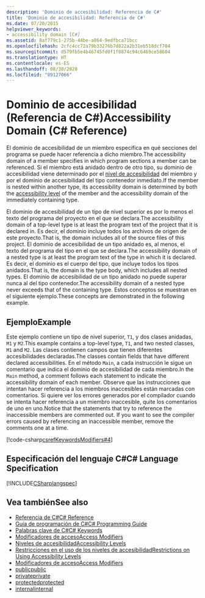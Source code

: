 ```yaml
---
description: 'Dominio de accesibilidad: Referencia de C#'
title: 'Dominio de accesibilidad: Referencia de C#'
ms.date: 07/20/2015
helpviewer_keywords:
- accessibility domain [C#]
ms.assetid: 8af779c1-275b-44be-a864-9edfbca71bcc
ms.openlocfilehash: 2cfc4cc72a79b33276b7d822a2b31eb518dcf784
ms.sourcegitcommit: d579fb5e4b46745fd0f1f8874c94c6469ce58604
ms.translationtype: HT
ms.contentlocale: es-ES
ms.lasthandoff: 08/30/2020
ms.locfileid: "89127066"
---
```

# <a name="accessibility-domain-c-reference"></a><span data-ttu-id="7c2e5-103">Dominio de accesibilidad (Referencia de C#)</span><span class="sxs-lookup"><span data-stu-id="7c2e5-103">Accessibility Domain (C# Reference)</span></span>
<span data-ttu-id="7c2e5-104">El dominio de accesibilidad de un miembro especifica en qué secciones del programa se puede hacer referencia a dicho miembro.</span><span class="sxs-lookup"><span data-stu-id="7c2e5-104">The accessibility domain of a member specifies in which program sections a member can be referenced.</span></span> <span data-ttu-id="7c2e5-105">Si el miembro está anidado dentro de otro tipo, su dominio de accesibilidad viene determinado por el [nivel de accesibilidad](./accessibility-levels.md) del miembro y por el dominio de accesibilidad del tipo contenedor inmediato.</span><span class="sxs-lookup"><span data-stu-id="7c2e5-105">If the member is nested within another type, its accessibility domain is determined by both the [accessibility level](./accessibility-levels.md) of the member and the accessibility domain of the immediately containing type.</span></span>  
  
 <span data-ttu-id="7c2e5-106">El dominio de accesibilidad de un tipo de nivel superior es por lo menos el texto del programa del proyecto en el que se declara.</span><span class="sxs-lookup"><span data-stu-id="7c2e5-106">The accessibility domain of a top-level type is at least the program text of the project that it is declared in.</span></span> <span data-ttu-id="7c2e5-107">Es decir, el dominio incluye todos los archivos de origen de este proyecto.</span><span class="sxs-lookup"><span data-stu-id="7c2e5-107">That is, the domain includes all of the source files of this project.</span></span> <span data-ttu-id="7c2e5-108">El dominio de accesibilidad de un tipo anidado es, al menos, el texto del programa del tipo en el que se declara.</span><span class="sxs-lookup"><span data-stu-id="7c2e5-108">The accessibility domain of a nested type is at least the program text of the type in which it is declared.</span></span> <span data-ttu-id="7c2e5-109">Es decir, el dominio es el cuerpo del tipo, que incluye todos los tipos anidados.</span><span class="sxs-lookup"><span data-stu-id="7c2e5-109">That is, the domain is the type body, which includes all nested types.</span></span> <span data-ttu-id="7c2e5-110">El dominio de accesibilidad de un tipo anidado no puede superar nunca al del tipo contenedor.</span><span class="sxs-lookup"><span data-stu-id="7c2e5-110">The accessibility domain of a nested type never exceeds that of the containing type.</span></span> <span data-ttu-id="7c2e5-111">Estos conceptos se muestran en el siguiente ejemplo.</span><span class="sxs-lookup"><span data-stu-id="7c2e5-111">These concepts are demonstrated in the following example.</span></span>  
  
## <a name="example"></a><span data-ttu-id="7c2e5-112">Ejemplo</span><span class="sxs-lookup"><span data-stu-id="7c2e5-112">Example</span></span>  
 <span data-ttu-id="7c2e5-113">Este ejemplo contiene un tipo de nivel superior, `T1`, y dos clases anidadas, `M1` y `M2`.</span><span class="sxs-lookup"><span data-stu-id="7c2e5-113">This example contains a top-level type, `T1`, and two nested classes, `M1` and `M2`.</span></span> <span data-ttu-id="7c2e5-114">Las clases contienen campos que tienen diferentes accesibilidades declaradas.</span><span class="sxs-lookup"><span data-stu-id="7c2e5-114">The classes contain fields that have different declared accessibilities.</span></span> <span data-ttu-id="7c2e5-115">En el método `Main`, a cada instrucción le sigue un comentario que indica el dominio de accesibilidad de cada miembro.</span><span class="sxs-lookup"><span data-stu-id="7c2e5-115">In the `Main` method, a comment follows each statement to indicate the accessibility domain of each member.</span></span> <span data-ttu-id="7c2e5-116">Observe que las instrucciones que intentan hacer referencia a los miembros inaccesibles están marcadas con comentarios. Si quiere ver los errores generados por el compilador cuando se intenta hacer referencia a un miembro inaccesible, quite los comentarios de uno en uno.</span><span class="sxs-lookup"><span data-stu-id="7c2e5-116">Notice that the statements that try to reference the inaccessible members are commented out. If you want to see the compiler errors caused by referencing an inaccessible member, remove the comments one at a time.</span></span>  
  
[!code-csharp[csrefKeywordsModifiers#4](~/samples/snippets/csharp/VS_Snippets_VBCSharp/csrefKeywordsModifiers/CS/csrefKeywordsModifiers.cs#4)]
  
## <a name="c-language-specification"></a><span data-ttu-id="7c2e5-117">Especificación del lenguaje C#</span><span class="sxs-lookup"><span data-stu-id="7c2e5-117">C# Language Specification</span></span>  
 [!INCLUDE[CSharplangspec](~/includes/csharplangspec-md.md)]  
  
## <a name="see-also"></a><span data-ttu-id="7c2e5-118">Vea también</span><span class="sxs-lookup"><span data-stu-id="7c2e5-118">See also</span></span>

- [<span data-ttu-id="7c2e5-119">Referencia de C#</span><span class="sxs-lookup"><span data-stu-id="7c2e5-119">C# Reference</span></span>](../index.md)
- [<span data-ttu-id="7c2e5-120">Guía de programación de C#</span><span class="sxs-lookup"><span data-stu-id="7c2e5-120">C# Programming Guide</span></span>](../../programming-guide/index.md)
- [<span data-ttu-id="7c2e5-121">Palabras clave de C#</span><span class="sxs-lookup"><span data-stu-id="7c2e5-121">C# Keywords</span></span>](./index.md)
- [<span data-ttu-id="7c2e5-122">Modificadores de acceso</span><span class="sxs-lookup"><span data-stu-id="7c2e5-122">Access Modifiers</span></span>](./access-modifiers.md)
- [<span data-ttu-id="7c2e5-123">Niveles de accesibilidad</span><span class="sxs-lookup"><span data-stu-id="7c2e5-123">Accessibility Levels</span></span>](./accessibility-levels.md)
- [<span data-ttu-id="7c2e5-124">Restricciones en el uso de los niveles de accesibilidad</span><span class="sxs-lookup"><span data-stu-id="7c2e5-124">Restrictions on Using Accessibility Levels</span></span>](./restrictions-on-using-accessibility-levels.md)
- [<span data-ttu-id="7c2e5-125">Modificadores de acceso</span><span class="sxs-lookup"><span data-stu-id="7c2e5-125">Access Modifiers</span></span>](../../programming-guide/classes-and-structs/access-modifiers.md)
- [<span data-ttu-id="7c2e5-126">public</span><span class="sxs-lookup"><span data-stu-id="7c2e5-126">public</span></span>](./public.md)
- [<span data-ttu-id="7c2e5-127">private</span><span class="sxs-lookup"><span data-stu-id="7c2e5-127">private</span></span>](./private.md)
- [<span data-ttu-id="7c2e5-128">protected</span><span class="sxs-lookup"><span data-stu-id="7c2e5-128">protected</span></span>](./protected.md)
- [<span data-ttu-id="7c2e5-129">internal</span><span class="sxs-lookup"><span data-stu-id="7c2e5-129">internal</span></span>](./internal.md)
